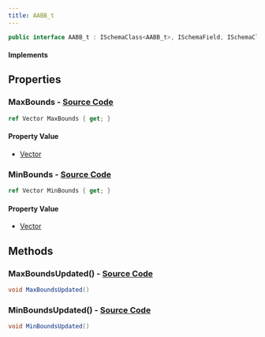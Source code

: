 ```yaml
---
title: AABB_t
---
```


```csharp
public interface AABB_t : ISchemaClass<AABB_t>, ISchemaField, ISchemaClass, INativeHandle
```

#### Implements

## Properties

### **MaxBounds** - [Source Code](https://github.com/swiftly-solution/swiftlys2/blob/main/managed/src/SwiftlyS2.Generated/Schemas/Interfaces/AABB_t.cs#L18)

```csharp
ref Vector MaxBounds { get; }
```

#### Property Value

- [Vector](/docs/api/shared/natives/vector)

### **MinBounds** - [Source Code](https://github.com/swiftly-solution/swiftlys2/blob/main/managed/src/SwiftlyS2.Generated/Schemas/Interfaces/AABB_t.cs#L16)

```csharp
ref Vector MinBounds { get; }
```

#### Property Value

- [Vector](/docs/api/shared/natives/vector)

## Methods

### **MaxBoundsUpdated()** - [Source Code](https://github.com/swiftly-solution/swiftlys2/blob/main/managed/src/SwiftlyS2.Generated/Schemas/Interfaces/AABB_t.cs#L21)

```csharp
void MaxBoundsUpdated()
```

### **MinBoundsUpdated()** - [Source Code](https://github.com/swiftly-solution/swiftlys2/blob/main/managed/src/SwiftlyS2.Generated/Schemas/Interfaces/AABB_t.cs#L20)

```csharp
void MinBoundsUpdated()
```

